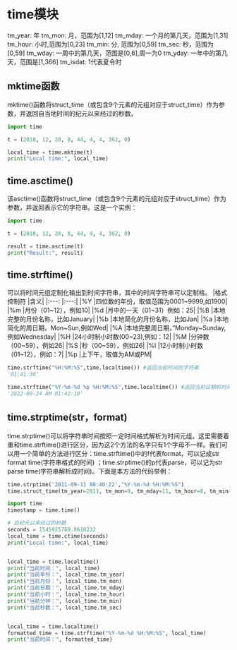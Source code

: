 
# time模块

tm_year:       年
tm_mon:        月，范围为[1,12]
tm_mday:       一个月的第几天，范围为[1,31]
tm_hour:       小时,范围为[0,23]
tm_min:        分,   范围为[0,59]
tm_sec:        秒，范围为[0,59]
tm_wday:       一周中的第几天，范围是[0,6],周一为0
tm_yday:       一年中的第几天，范围是[1,366]
tm_isdat:      1代表夏令时

## mktime函数
mktime()函数将struct_time（或包含9个元素的元组对应于struct_time）作为参数，并返回自当地时间的纪元以来经过的秒数。
```py
import time

t = (2018, 12, 28, 8, 44, 4, 4, 362, 0)

local_time = time.mktime(t)
print("Local time:", local_time)
```


## time.asctime()
该asctime()函数将struct_time（或包含9个元素的元组对应于struct_time）作为参数，并返回表示它的字符串。这是一个实例：
```py
import time

t = (2018, 12, 28, 8, 44, 4, 4, 362, 0)

result = time.asctime(t)
print("Result:", result)
```

## time.strftime()
可以将时间元组定制化输出到时间字符串，其中的时间字符串可以定制格。
|格式控制符	|含义|
|:---:  |:---:|
|%Y 	|四位数的年份，取值范围为0001~9999,如1900|
|%m	    |月份（01~12），例如10|
|%d	    |月中的一天（01~31）例如：25|
|%B 	|本地完整的月份名称，比如January|
|%b 	|本地简化的月份名称，比如Jan|
|%a     |本地简化的周日期，Mon~Sun,例如Wed|
|%A 	|本地完整周日期，”Monday~Sunday,例如Wednesday|
|%H 	|24小时制小时数(00~23),例如：12|
|%M     |分钟数（00~59），例如26|
|%S	    |秒（00~59），例如26|
|%l     |12小时制小时数（01~12），例如：7|
|%p	    |上下午，取值为AM或PM|

```py
time.strftime("%H:%M:%S",time.localtime()) #返回当前时间的字符串
'01:41:38'

time.strftime("%Y-%m-%d %p %H:%M:%S",time.localtime()) #返回当前日期和时间的字符串
'2022-09-24 AM 01:42:10'
```


## time.strptime(str，format)
time.strptime()可以将字符串时间按照一定时间格式解析为时间元组。这里需要着重和time.strftime()进行区分，因为这2个方法的名字只有1个字母不一样。我们可以用一个简单的方法进行区分：time.strftime()中的f代表format，可以记成str format time(字符串格式的时间) ；time.strptime()的p代表parse，可以记为str parse time(字符串解析成时间)。下面是本方法的代码举例：

```py
time.strptime('2011-09-11 08:40:22',"%Y-%m-%d %H:%M:%S")    
time.struct_time(tm_year=2011, tm_mon=9, tm_mday=11, tm_hour=8, tm_min=40, tm_sec=22, tm_wday=6, tm_yday=254, tm_isdst=-1)
```


```py
import time
timestamp = time.time()

# 自纪元以来经过的秒数
seconds = 1545925769.9618232
local_time = time.ctime(seconds)
print("Local time:", local_time)


local_time = time.localtime()
print("当前时间：", local_time)
print("当前年份：", local_time.tm_year)
print("当前月份：", local_time.tm_mon)
print("当前日期：", local_time.tm_mday)
print("当前小时：", local_time.tm_hour)
print("当前分钟：", local_time.tm_min)
print("当前秒数：", local_time.tm_sec)


local_time = time.localtime()
formatted_time = time.strftime("%Y-%m-%d %H:%M:%S", local_time)
print("当前时间：", formatted_time)
```